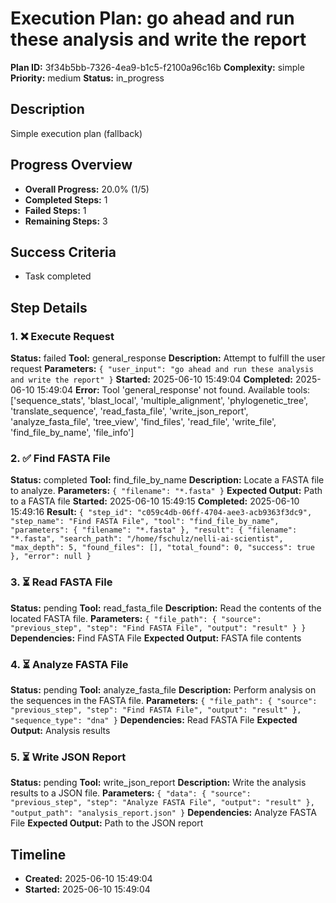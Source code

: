 # Execution Plan: go ahead and run these analysis and write the report

**Plan ID:** 3f34b5bb-7326-4ea9-b1c5-f2100a96c16b
**Complexity:** simple
**Priority:** medium
**Status:** in_progress

## Description
Simple execution plan (fallback)

## Progress Overview
- **Overall Progress:** 20.0% (1/5)
- **Completed Steps:** 1
- **Failed Steps:** 1
- **Remaining Steps:** 3

## Success Criteria
- Task completed

## Step Details

### 1. ❌ Execute Request

**Status:** failed
**Tool:** general_response
**Description:** Attempt to fulfill the user request
**Parameters:** `{
  "user_input": "go ahead and run these analysis and write the report"
}`
**Started:** 2025-06-10 15:49:04
**Completed:** 2025-06-10 15:49:04
**Error:** Tool 'general_response' not found. Available tools: ['sequence_stats', 'blast_local', 'multiple_alignment', 'phylogenetic_tree', 'translate_sequence', 'read_fasta_file', 'write_json_report', 'analyze_fasta_file', 'tree_view', 'find_files', 'read_file', 'write_file', 'find_file_by_name', 'file_info']

### 2. ✅ Find FASTA File

**Status:** completed
**Tool:** find_file_by_name
**Description:** Locate a FASTA file to analyze.
**Parameters:** `{
  "filename": "*.fasta"
}`
**Expected Output:** Path to a FASTA file
**Started:** 2025-06-10 15:49:15
**Completed:** 2025-06-10 15:49:16
**Result:** `{
  "step_id": "c059c4db-06ff-4704-aee3-acb9363f3dc9",
  "step_name": "Find FASTA File",
  "tool": "find_file_by_name",
  "parameters": {
    "filename": "*.fasta"
  },
  "result": {
    "filename": "*.fasta",
    "search_path": "/home/fschulz/nelli-ai-scientist",
    "max_depth": 5,
    "found_files": [],
    "total_found": 0,
    "success": true
  },
  "error": null
}`

### 3. ⏳ Read FASTA File

**Status:** pending
**Tool:** read_fasta_file
**Description:** Read the contents of the located FASTA file.
**Parameters:** `{
  "file_path": {
    "source": "previous_step",
    "step": "Find FASTA File",
    "output": "result"
  }
}`
**Dependencies:** Find FASTA File
**Expected Output:** FASTA file contents

### 4. ⏳ Analyze FASTA File

**Status:** pending
**Tool:** analyze_fasta_file
**Description:** Perform analysis on the sequences in the FASTA file.
**Parameters:** `{
  "file_path": {
    "source": "previous_step",
    "step": "Find FASTA File",
    "output": "result"
  },
  "sequence_type": "dna"
}`
**Dependencies:** Read FASTA File
**Expected Output:** Analysis results

### 5. ⏳ Write JSON Report

**Status:** pending
**Tool:** write_json_report
**Description:** Write the analysis results to a JSON file.
**Parameters:** `{
  "data": {
    "source": "previous_step",
    "step": "Analyze FASTA File",
    "output": "result"
  },
  "output_path": "analysis_report.json"
}`
**Dependencies:** Analyze FASTA File
**Expected Output:** Path to the JSON report


## Timeline

- **Created:** 2025-06-10 15:49:04
- **Started:** 2025-06-10 15:49:04
